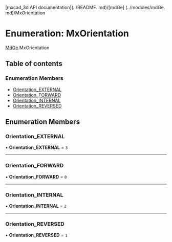 [mxcad_3d API documentation](../README. md)/[mdGe] (../modules/mdGe. md)/MxOrientation

# Enumeration: MxOrientation

[MdGe](../modules/MdGe.md).MxOrientation

## Table of contents

### Enumeration Members

- [Orientation\_EXTERNAL](MdGe.MxOrientation.md#orientation_external)
- [Orientation\_FORWARD](MdGe.MxOrientation.md#orientation_forward)
- [Orientation\_INTERNAL](MdGe.MxOrientation.md#orientation_internal)
- [Orientation\_REVERSED](MdGe.MxOrientation.md#orientation_reversed)

## Enumeration Members

### Orientation\_EXTERNAL

• **Orientation\_EXTERNAL** = ``3``

___

### Orientation\_FORWARD

• **Orientation\_FORWARD** = ``0``

___

### Orientation\_INTERNAL

• **Orientation\_INTERNAL** = ``2``

___

### Orientation\_REVERSED

• **Orientation\_REVERSED** = ``1``
